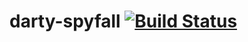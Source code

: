 # darty-spyfall [![Build Status](https://travis-ci.org/DartySpies/darty-spyfall.svg?branch=master)](https://travis-ci.org/DartySpies/darty-spyfall)
